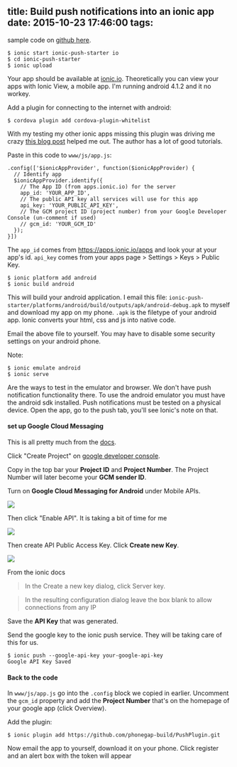 title: Build push notifications into an ionic app
date: 2015-10-23 17:46:00
tags:
---

sample code on [github here](https://github.com/jasonshark/ionic-push-starter).

```
$ ionic start ionic-push-starter io
$ cd ionic-push-starter
$ ionic upload
```

Your app should be available at [ionic.io](https://apps.ionic.io/apps). Theoretically you can view your apps with Ionic View, a mobile app. I'm running android 4.1.2 and it no workey.

Add a plugin for connecting to the internet with android:

```
$ cordova plugin add cordova-plugin-whitelist
```

With my testing my other ionic apps missing this plugin was driving me crazy [this blog post](https://blog.nraboy.com/2015/05/whitelist-external-resources-for-use-in-ionic-framework/) helped me out. The author has a lot of good tutorials.

Paste in this code to `www/js/app.js`:

```
.config(['$ionicAppProvider', function($ionicAppProvider) {
  // Identify app
  $ionicAppProvider.identify({
    // The App ID (from apps.ionic.io) for the server
    app_id: 'YOUR_APP_ID',
    // The public API key all services will use for this app
    api_key: 'YOUR_PUBLIC_API_KEY',
    // The GCM project ID (project number) from your Google Developer Console (un-comment if used)
    // gcm_id: 'YOUR_GCM_ID'
  });
}])
```

The `app_id` comes from https://apps.ionic.io/apps and look your at your app's id. `api_key` comes from your apps page > Settings > Keys > Public Key.

```
$ ionic platform add android
$ ionic build android
```

This will build your android application. I email this file: `ionic-push-starter/platforms/android/build/outputs/apk/android-debug.apk` to myself and download my app on my phone. `.apk` is the filetype of your android app. Ionic converts your html, css and js into native code.

Email the above file to yourself. You may have to disable some security settings on your android phone.

Note:
```
$ ionic emulate android
$ ionic serve
```

Are the ways to test in the emulator and browser. We don't have push notification functionality there. To use the android emulator you must have the android sdk installed. Push notifications must be tested on a physical device. Open the app, go to the push tab, you'll see Ionic's note on that.

#### set up Google Cloud Messaging 

This is all pretty much from the [docs](http://docs.ionic.io/v1.0/docs/push-android-setup).

Click "Create Project" on [google developer console](https://console.developers.google.com/project).

Copy in the top bar your **Project ID** and **Project Number**. The Project Number will later become your **GCM sender ID**. 

Turn on **Google Cloud Messaging for Android** under Mobile APIs.

![](/content/images/2015/06/Screen-Shot-2015-06-12-at-6-54-09-PM.png)

Then click "Enable API". It is taking a bit of time for me

![](/content/images/2015/06/Screen-Shot-2015-06-12-at-6-54-33-PM.png)

Then create API Public Access Key. Click **Create new Key**.

![](/content/images/2015/06/Screen-Shot-2015-06-12-at-7-04-28-PM.png)

From the ionic docs

>In the Create a new key dialog, click Server key.

> In the resulting configuration dialog leave the box blank to allow connections from any IP

Save the **API Key** that was generated.

Send the google key to the ionic push service. They will be taking care of this for us.

```
$ ionic push --google-api-key your-google-api-key
Google API Key Saved
```

#### Back to the code
In `www/js/app.js` go into the `.config` block we copied in earlier. Uncomment the `gcm_id` property and add the **Project Number** that's on the homepage of your google app (click Overview).

Add the plugin:

```
$ ionic plugin add https://github.com/phonegap-build/PushPlugin.git
```

Now email the app to yourself, download it on your phone. Click register and an alert box with the token will appear
